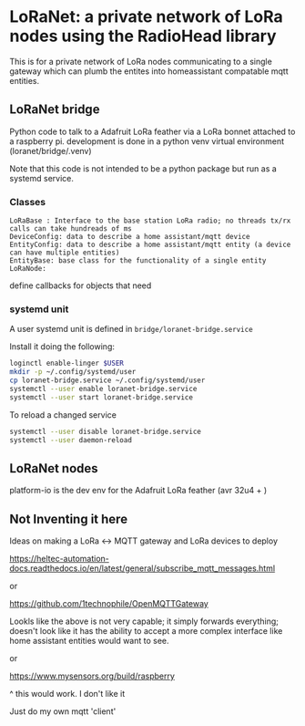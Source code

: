 # LoRaNet: a private network of LoRa nodes using the RadioHead library
This is for a private network of LoRa nodes communicating to a single gateway which can plumb the 
entites into homeassistant compatable mqtt entities.

## LoRaNet bridge
Python code to talk to a Adafruit LoRa feather via a LoRa bonnet attached to a raspberry pi.
development is done in a python venv virtual environment (loranet/bridge/.venv)

Note that this code is not intended to be a python package but run as a systemd service.


### Classes
    LoRaBase : Interface to the base station LoRa radio; no threads tx/rx calls can take hundreads of ms
    DeviceConfig: data to describe a home assistant/mqtt device
    EntityConfig: data to describe a home assistant/mqtt entity (a device can have multiple entities)
    EntityBase: base class for the functionality of a single entity
    LoRaNode: 

define callbacks for objects that need

### systemd unit
A user systemd unit is defined in
`bridge/loranet-bridge.service`

Install it doing the following:
```bash
loginctl enable-linger $USER
mkdir -p ~/.config/systemd/user
cp loranet-bridge.service ~/.config/systemd/user
systemctl --user enable loranet-bridge.service
systemctl --user start loranet-bridge.service
```

To reload a changed service
```bash
systemctl --user disable loranet-bridge.service
systemctl --user daemon-reload
```


## LoRaNet nodes
platform-io is the dev env for the Adafruit LoRa feather (avr 32u4 + )




## Not Inventing it here
Ideas on making a LoRa <-> MQTT gateway and LoRa devices to deploy

https://heltec-automation-docs.readthedocs.io/en/latest/general/subscribe_mqtt_messages.html

or 

https://github.com/1technophile/OpenMQTTGateway

Lookls like the above is not very capable; it simply forwards everything; doesn't look like it has the ability to accept a more complex interface like home assistant entities would want to see.

or

https://www.mysensors.org/build/raspberry

^ this would work. I don't like it

Just do my own mqtt 'client'
